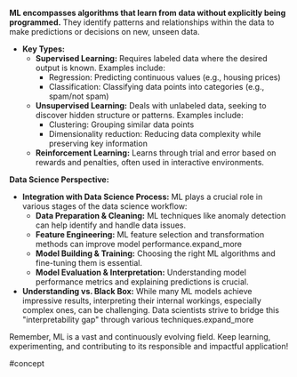 
**ML encompasses algorithms that learn from data without explicitly being programmed.** They identify patterns and relationships within the data to make predictions or decisions on new, unseen data.

- **Key Types:**
    - **Supervised Learning:** Requires labeled data where the desired output is known. Examples include:
        - Regression: Predicting continuous values (e.g., housing prices)
        - Classification: Classifying data points into categories (e.g., spam/not spam)
    - **Unsupervised Learning:** Deals with unlabeled data, seeking to discover hidden structure or patterns. Examples include:
        - Clustering: Grouping similar data points
        - Dimensionality reduction: Reducing data complexity while preserving key information
    - **Reinforcement Learning:** Learns through trial and error based on rewards and penalties, often used in interactive environments.

**Data Science Perspective:**

- **Integration with Data Science Process:** ML plays a crucial role in various stages of the data science workflow:
    - **Data Preparation & Cleaning:** ML techniques like anomaly detection can help identify and handle data issues.
    - **Feature Engineering:** ML feature selection and transformation methods can improve model performance.expand_more
    - **Model Building & Training:** Choosing the right ML algorithms and fine-tuning them is essential.
    - **Model Evaluation & Interpretation:** Understanding model performance metrics and explaining predictions is crucial.
- **Understanding vs. Black Box:** While many ML models achieve impressive results, interpreting their internal workings, especially complex ones, can be challenging. Data scientists strive to bridge this "interpretability gap" through various techniques.expand_more


Remember, ML is a vast and continuously evolving field. Keep learning, experimenting, and contributing to its responsible and impactful application!

#concept 